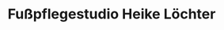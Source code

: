 ---
title: "Fußpflegestudio Heike Löchter"
url: /witten/fusspflegestudio-heike-loechter/
shop: Kosmetik
---